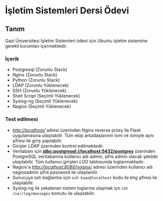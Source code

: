 # İşletim Sistemleri Dersi Ödevi

## Tanım

Gazi Üniversitesi İşletim Sistemleri ödevi için Ubuntu işletim sistemine gerekli kurumları içermektedir.

### İçerik

- Postgresql (Zorunlu Stack)
- Nginx (Zorunlu Stack)
- Python (Zorunlu Stack)
- LDAP (Zorunlu Yüklenecek)
- SSH (Zorunlu Yüklenecek)
- Shell Script (Seçimli Yüklenecek)
- Syslog-ng (Seçimli Yüklenecek)
- Nagios (Seçimli Yüklenecek)

### Test edilmesi

- [*http://localhost/*](http://localhost/) adresi üzerinden Nginx reverse proxy ile Flask uygulamasına ulaşılabilir. Tüm ekip
arkadaşlarının ismi ve ismiyle aynı şifresi ile giriş yapılabilir.
- Girişler LDAP üzerinden kontrol edilmektedir.
- Veritabanı için [**jdbc:postgresql://localhost:5432/postgres**](jdbc:postgresql://localhost:5432/postgres) üzerinden PostgreSQL
veritabanına kullanıcı adı admin, şifre admin olacak şekilde ulaşılabilir. Tüm kullanıcı girişleri *LOG* tablosunda loglanmaktadır.
- Nagios'a [*http://localhost:8080/nagios/*](http://localhost:8080/nagios/) adresi üzerinden kullanıcı adı nagiosadmin şifre password
ile ulaşılanilir.
- Sunucuya ssh bağlantısı için `ssh kaan@localhost` kodu ile khg şifresi ile ulaşılabilir.
- Syslog-ng ile yakalanan sistem loglarına ulaşmak içn `cat /var/log/messages` komutu ile ulaşılabilir.
